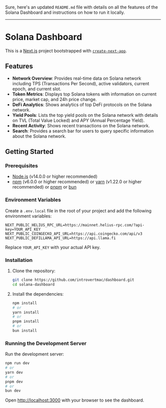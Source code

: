 Sure, here's an updated `README.md` file with details on all the features of the Solana Dashboard and instructions on how to run it locally.

---

# Solana Dashboard

This is a [Next.js](https://nextjs.org/) project bootstrapped with [`create-next-app`](https://github.com/vercel/next.js/tree/canary/packages/create-next-app).

## Features

- **Network Overview**: Provides real-time data on Solana network including TPS (Transactions Per Second), active validators, current epoch, and current slot.
- **Token Metrics**: Displays top Solana tokens with information on current price, market cap, and 24h price change.
- **DeFi Analytics**: Shows analytics of top DeFi protocols on the Solana network.
- **Yield Pools**: Lists the top yield pools on the Solana network with details on TVL (Total Value Locked) and APY (Annual Percentage Yield).
- **Recent Activity**: Shows recent transactions on the Solana network.
- **Search**: Provides a search bar for users to query specific information about the Solana network.

## Getting Started

### Prerequisites

- [Node.js](https://nodejs.org/en/) (v14.0.0 or higher recommended)
- [npm](https://www.npmjs.com/) (v6.0.0 or higher recommended) or [yarn](https://yarnpkg.com/) (v1.22.0 or higher recommended) or [pnpm](https://pnpm.io/) or [bun](https://bun.sh/)

### Environment Variables

Create a `.env.local` file in the root of your project and add the following environment variables:

```env
NEXT_PUBLIC_HELIUS_RPC_URL=https://mainnet.helius-rpc.com/?api-key=YOUR_API_KEY
NEXT_PUBLIC_COINGECKO_API_URL=https://api.coingecko.com/api/v3
NEXT_PUBLIC_DEFILLAMA_API_URL=https://api.llama.fi
```

Replace `YOUR_API_KEY` with your actual API key.

### Installation

1. Clone the repository:

   ```bash
   git clone https://github.com/introvertmac/dashboard.git
   cd solana-dashboard
   ```

2. Install the dependencies:

   ```bash
   npm install
   # or
   yarn install
   # or
   pnpm install
   # or
   bun install
   ```

### Running the Development Server

Run the development server:

```bash
npm run dev
# or
yarn dev
# or
pnpm dev
# or
bun dev
```

Open [http://localhost:3000](http://localhost:3000) with your browser to see the dashboard.

















